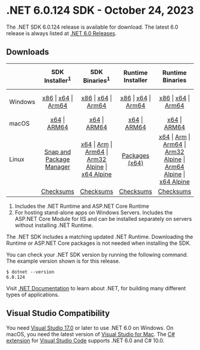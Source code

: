 # .NET 6.0.124 SDK - October 24, 2023

The .NET SDK 6.0.124 release is available for download. The latest 6.0 release is always listed at [.NET 6.0 Releases](../README.md).

## Downloads

|           | SDK Installer<sup>1</sup>                        | SDK Binaries<sup>1</sup>                 | Runtime Installer                                        | Runtime Binaries                                 | ASP.NET Core Runtime           |Windows Desktop Runtime          |
| --------- | :------------------------------------------:     | :----------------------:                 | :---------------------------:                            | :-------------------------:                      | :-----------------:            | :-----------------:            |
| Windows   | [x86][dotnet-sdk-win-x86.exe] \| [x64][dotnet-sdk-win-x64.exe] \| [Arm64][dotnet-sdk-win-arm64.exe] | [x86][dotnet-sdk-win-x86.zip] \| [x64][dotnet-sdk-win-x64.zip] \|  [Arm64][dotnet-sdk-win-arm64.zip] | [x86][dotnet-runtime-win-x86.exe] \| [x64][dotnet-runtime-win-x64.exe] \| [Arm64][dotnet-runtime-win-arm64.exe] | [x86][dotnet-runtime-win-x86.zip] \| [x64][dotnet-runtime-win-x64.zip] \| [Arm64][dotnet-runtime-win-arm64.zip] | [x86][aspnetcore-runtime-win-x86.exe] \| [x64][aspnetcore-runtime-win-x64.exe] \|<br/> [Hosting Bundle][dotnet-hosting-win.exe]<sup>2</sup> | [x86][windowsdesktop-runtime-win-x86.exe] \| [x64][windowsdesktop-runtime-win-x64.exe] \| [Arm64][windowsdesktop-runtime-win-arm64.exe] |
| macOS     | [x64][dotnet-sdk-osx-x64.pkg] \| [ARM64][dotnet-sdk-osx-arm64.pkg] | [x64][dotnet-sdk-osx-x64.tar.gz] \| [ARM64][dotnet-sdk-osx-arm64.tar.gz]  | [x64][dotnet-runtime-osx-x64.pkg] \| [ARM64][dotnet-runtime-osx-arm64.pkg] | [x64][dotnet-runtime-osx-x64.tar.gz] \| [ARM64][dotnet-runtime-osx-arm64.tar.gz]| [x64][aspnetcore-runtime-osx-x64.tar.gz] \| [ARM64][aspnetcore-runtime-osx-arm64.tar.gz] | - |<sup>1</sup>
| Linux     |  [Snap and Package Manager](../install-linux.md)  | [x64][dotnet-sdk-linux-x64.tar.gz] \| [Arm][dotnet-sdk-linux-arm.tar.gz]  \| [Arm64][dotnet-sdk-linux-arm64.tar.gz] \| [Arm32 Alpine][dotnet-sdk-linux-musl-arm.tar.gz]  \| [x64 Alpine][dotnet-sdk-linux-musl-x64.tar.gz] | [Packages (x64)][linux-packages] | [x64][dotnet-runtime-linux-x64.tar.gz] \| [Arm][dotnet-runtime-linux-arm.tar.gz] \| [Arm64][dotnet-runtime-linux-arm64.tar.gz] \| [Arm32 Alpine][dotnet-runtime-linux-musl-arm.tar.gz] \| [Arm64 Alpine][dotnet-runtime-linux-musl-arm64.tar.gz] \| [x64 Alpine][dotnet-runtime-linux-musl-x64.tar.gz]  | [x64][aspnetcore-runtime-linux-x64.tar.gz]<sup>1</sup>  \| [Arm][aspnetcore-runtime-linux-arm.tar.gz]<sup>1</sup> \| [Arm64][aspnetcore-runtime-linux-arm64.tar.gz]<sup>1</sup> \| [x64 Alpine][aspnetcore-runtime-linux-musl-x64.tar.gz] | - | <sup>1</sup> |
|  | [Checksums][checksums-sdk]                             | [Checksums][checksums-sdk]                                      | [Checksums][checksums-runtime]                             | [Checksums][checksums-runtime]  | [Checksums][checksums-runtime]  | [Checksums][checksums-runtime]

1. Includes the .NET Runtime and ASP.NET Core Runtime
2. For hosting stand-alone apps on Windows Servers. Includes the ASP.NET Core Module for IIS and can be installed separately on servers without installing .NET Runtime.

The .NET SDK includes a matching updated .NET Runtime. Downloading the Runtime or ASP.NET Core packages is not needed when installing the SDK.

You can check your .NET SDK version by running the following command. The example version shown is for this release.

```console
$ dotnet --version
6.0.124
```

Visit [.NET Documentation](https://learn.microsoft.com/dotnet/core/) to learn about .NET, for building many different types of applications.

## Visual Studio Compatibility

You need [Visual Studio 17.0](https://visualstudio.microsoft.com) or later to use .NET 6.0 on Windows. On macOS, you need the latest version of [Visual Studio for Mac](https://visualstudio.microsoft.com/vs/mac/). The [C# extension](https://code.visualstudio.com/docs/languages/dotnet) for [Visual Studio Code](https://code.visualstudio.com/) supports .NET 6.0 and C# 10.0.

[blob-runtime]: https://builds.dotnet.microsoft.com/dotnet/Runtime/
[blob-sdk]: https://builds.dotnet.microsoft.com/dotnet/Sdk/
[release-notes]: 6.0.124.md

[checksums-runtime]: https://builds.dotnet.microsoft.com/dotnet/checksums/6.0.24-sha.txt
[checksums-sdk]: https://builds.dotnet.microsoft.com/dotnet/checksums/6.0.24-sha.txt

[linux-install]: https://learn.microsoft.com/dotnet/core/install/linux

[dotnet-blog]:  https://devblogs.microsoft.com/dotnet/October-2023-updates/
[aspnet-blog]: https://devblogs.microsoft.com/dotnet/announcing-asp-net-core-in-net-6/
[maui-blog]: https://devblogs.microsoft.com/dotnet/update-on-dotnet-maui/
[linux-packages]: ../install-linux.md

[//]: # ( Runtime 6.0.24)
[dotnet-runtime-linux-arm.tar.gz]: https://download.visualstudio.microsoft.com/download/pr/68e18009-afb1-4f94-948e-e07f6d8886d1/3e440f9c63cb4733528fa052d37254e8/dotnet-runtime-6.0.24-linux-arm.tar.gz
[dotnet-runtime-linux-arm64.tar.gz]: https://download.visualstudio.microsoft.com/download/pr/8292f37d-c0b7-4371-b307-990c488ffce0/95142913864b1f8cf45d3bc432a8c193/dotnet-runtime-6.0.24-linux-arm64.tar.gz
[dotnet-runtime-linux-musl-arm.tar.gz]: https://download.visualstudio.microsoft.com/download/pr/706891e2-9c53-4b3d-8290-96bd6ae28224/c240eb2faf8a7939e0540b98a71581f3/dotnet-runtime-6.0.24-linux-musl-arm.tar.gz
[dotnet-runtime-linux-musl-arm64.tar.gz]: https://download.visualstudio.microsoft.com/download/pr/8cd016b4-abeb-48db-a7d0-0128be0b5905/ca97fddbcbfdc096b4ef1fb4ac0de43f/dotnet-runtime-6.0.24-linux-musl-arm64.tar.gz
[dotnet-runtime-linux-musl-x64.tar.gz]: https://download.visualstudio.microsoft.com/download/pr/8ae5406a-3be4-41d4-b49d-f54667c95631/2c9697240d38608e15cf715abe0e2343/dotnet-runtime-6.0.24-linux-musl-x64.tar.gz
[dotnet-runtime-linux-x64.tar.gz]: https://download.visualstudio.microsoft.com/download/pr/872b4f32-dd0d-49e5-bca3-2b27314286a7/e72d2be582895b7053912deb45a4677d/dotnet-runtime-6.0.24-linux-x64.tar.gz
[dotnet-runtime-osx-arm64.pkg]: https://download.visualstudio.microsoft.com/download/pr/4d78d106-3423-428c-b7be-79af4f938f14/4d1a4cc0a650de19be6870da2c53b66f/dotnet-runtime-6.0.24-osx-arm64.pkg
[dotnet-runtime-osx-arm64.tar.gz]: https://download.visualstudio.microsoft.com/download/pr/87743def-9e7c-4157-8ca5-d818496e41ff/97ab6a39043f45d7701f91c422a663f4/dotnet-runtime-6.0.24-osx-arm64.tar.gz
[dotnet-runtime-osx-x64.pkg]: https://download.visualstudio.microsoft.com/download/pr/48041645-2706-4bc6-bcaf-8a21b4ed3536/d1fefeadf2d4a693c70fb30d6fff98b6/dotnet-runtime-6.0.24-osx-x64.pkg
[dotnet-runtime-osx-x64.tar.gz]: https://download.visualstudio.microsoft.com/download/pr/3adf2172-7ded-4053-bc86-b5236b1a3830/80038eb1ea0019995c76660f18e9a290/dotnet-runtime-6.0.24-osx-x64.tar.gz
[dotnet-runtime-win-arm64.exe]: https://download.visualstudio.microsoft.com/download/pr/435e9aec-1096-4424-941f-0f077855139d/9d653b2b0a90150f843e77114a04ba47/dotnet-runtime-6.0.24-win-arm64.exe
[dotnet-runtime-win-arm64.zip]: https://download.visualstudio.microsoft.com/download/pr/3e813b04-b20e-42da-9641-c11d985546b5/ed674be2536cf472370c2fc1febb4ceb/dotnet-runtime-6.0.24-win-arm64.zip
[dotnet-runtime-win-x64.exe]: https://download.visualstudio.microsoft.com/download/pr/62bf9f50-dcd9-4e4c-ac02-4d355efb914d/a56b37b98cb07899cd8c44fa7d50dff3/dotnet-runtime-6.0.24-win-x64.exe
[dotnet-runtime-win-x64.zip]: https://download.visualstudio.microsoft.com/download/pr/96c98d76-1d86-4395-863b-70c59930ad0f/30ff5527a4ea14df6891c556dab657e8/dotnet-runtime-6.0.24-win-x64.zip
[dotnet-runtime-win-x86.exe]: https://download.visualstudio.microsoft.com/download/pr/c002ad47-2da2-4d0f-b32b-07c60935dbad/b505f2e042b6598b483fa314b010e889/dotnet-runtime-6.0.24-win-x86.exe
[dotnet-runtime-win-x86.zip]: https://download.visualstudio.microsoft.com/download/pr/7f9e4329-81b1-4f70-93e2-0f25b1b2839b/fb64fee3c2054e1720083dcf6c64f8f6/dotnet-runtime-6.0.24-win-x86.zip

[//]: # ( WindowsDesktop 6.0.24)
[windowsdesktop-runtime-win-arm64.exe]: https://download.visualstudio.microsoft.com/download/pr/e06f3708-2216-451a-a99a-48ce5eb8e556/daa5aca45f8fd818e9584331ca0cab82/windowsdesktop-runtime-6.0.24-win-arm64.exe
[windowsdesktop-runtime-win-arm64.zip]: https://download.visualstudio.microsoft.com/download/pr/d6050938-4e9c-4ca5-8566-61c63bd9e6fa/b0818ea2d0b0ccf87b7f88ad6b056e91/windowsdesktop-runtime-6.0.24-win-arm64.zip
[windowsdesktop-runtime-win-x64.exe]: https://download.visualstudio.microsoft.com/download/pr/dde9eb7e-8ea8-494a-9b04-5db26c7740e2/43d5050cfa63b7323749c7e56fedd3ac/windowsdesktop-runtime-6.0.24-win-x64.exe
[windowsdesktop-runtime-win-x64.zip]: https://download.visualstudio.microsoft.com/download/pr/66400a95-9a99-4744-8138-7d121b0760bb/30a49089649167cd6a040a08f18f91bd/windowsdesktop-runtime-6.0.24-win-x64.zip
[windowsdesktop-runtime-win-x86.exe]: https://download.visualstudio.microsoft.com/download/pr/e55fa3d8-9a76-498a-aaaa-7dca44c7be3a/5ec98543746ddf2df96264ab015caa0b/windowsdesktop-runtime-6.0.24-win-x86.exe
[windowsdesktop-runtime-win-x86.zip]: https://download.visualstudio.microsoft.com/download/pr/f8afc2b5-866c-4264-94b7-f779a9a8c308/d405c0919fc069da144da09e6accebe6/windowsdesktop-runtime-6.0.24-win-x86.zip

[//]: # ( ASP 6.0.24)
[aspnetcore-runtime-linux-arm.tar.gz]: https://download.visualstudio.microsoft.com/download/pr/9c00fe25-e1e0-4390-9061-77d07e95356f/09886ffeaed522c3fa8803e879ce070c/aspnetcore-runtime-6.0.24-linux-arm.tar.gz
[aspnetcore-runtime-linux-arm64.tar.gz]: https://download.visualstudio.microsoft.com/download/pr/d562ba2b-8e2c-48e5-9853-f8616a9cb4e4/f4e251ba67b718083c28017e3b0c6349/aspnetcore-runtime-6.0.24-linux-arm64.tar.gz
[aspnetcore-runtime-linux-musl-arm.tar.gz]: https://download.visualstudio.microsoft.com/download/pr/314e5429-c299-441d-9b59-eec5a119e6a0/185165c26e7dea000ab1405c79b209c3/aspnetcore-runtime-6.0.24-linux-musl-arm.tar.gz
[aspnetcore-runtime-linux-musl-arm64.tar.gz]: https://download.visualstudio.microsoft.com/download/pr/01fc7f48-9a0a-4c02-88a1-1796c4d357cf/c79005e23e25d569aa5784133ca7271d/aspnetcore-runtime-6.0.24-linux-musl-arm64.tar.gz
[aspnetcore-runtime-linux-musl-x64.tar.gz]: https://download.visualstudio.microsoft.com/download/pr/3865aa48-18a8-4c6b-8603-04ce4902624e/9bc0206d5a699c7818637ef56f5642e9/aspnetcore-runtime-6.0.24-linux-musl-x64.tar.gz
[aspnetcore-runtime-linux-x64.tar.gz]: https://download.visualstudio.microsoft.com/download/pr/8f5a65c0-9bc8-497d-9ce2-4658c461dc55/b6c01c3cd060552d987501ba6bbde09f/aspnetcore-runtime-6.0.24-linux-x64.tar.gz
[aspnetcore-runtime-osx-arm64.tar.gz]: https://download.visualstudio.microsoft.com/download/pr/516e1a2a-0256-48d9-8212-c95a6c9d93de/6abbcc369ef1d3e03e6e28f0438ee295/aspnetcore-runtime-6.0.24-osx-arm64.tar.gz
[aspnetcore-runtime-osx-x64.tar.gz]: https://download.visualstudio.microsoft.com/download/pr/cf267621-f2f5-47d8-90b4-e8a4555de21b/aa82da20c081e6359b1ffbc8261b5c73/aspnetcore-runtime-6.0.24-osx-x64.tar.gz
[aspnetcore-runtime-win-arm64.zip]: https://download.visualstudio.microsoft.com/download/pr/6f16b964-4971-4959-8a3f-75d04860d126/b1f3326dad38c5e992b020a253ccabd8/aspnetcore-runtime-6.0.24-win-arm64.zip
[aspnetcore-runtime-win-x64.exe]: https://download.visualstudio.microsoft.com/download/pr/d38606f9-0adb-4df8-a0da-d49297c76846/a8796f1fb5e54735a4c8061359e3b9ed/aspnetcore-runtime-6.0.24-win-x64.exe
[aspnetcore-runtime-win-x64.zip]: https://download.visualstudio.microsoft.com/download/pr/d1b763b4-b4b1-4091-b2a5-3e8c292b57f8/871b6186164c7a83ef6823336639f846/aspnetcore-runtime-6.0.24-win-x64.zip
[aspnetcore-runtime-win-x86.exe]: https://download.visualstudio.microsoft.com/download/pr/f59f7502-4360-41bb-9f25-5af0491d3a8c/43781f10e4a25862684b56b5f3ebde46/aspnetcore-runtime-6.0.24-win-x86.exe
[aspnetcore-runtime-win-x86.zip]: https://download.visualstudio.microsoft.com/download/pr/17e4c027-13a7-42ca-acdf-6b9fa3db730e/331681e7d8db4ccaa8770ca6a087066c/aspnetcore-runtime-6.0.24-win-x86.zip
[dotnet-hosting-win.exe]: https://download.visualstudio.microsoft.com/download/pr/2d151460-8311-4452-9a2e-dfb1447f2e9b/15c599ea357a0e4dc333d28b351f1c6c/dotnet-hosting-6.0.24-win.exe

[//]: # ( SDK 6.0.124)
[dotnet-sdk-linux-arm.tar.gz]: https://download.visualstudio.microsoft.com/download/pr/d79cf65f-4c0a-4bea-9c07-47947e7ab4a9/834851908de55699123e4bec47ade2f0/dotnet-sdk-6.0.124-linux-arm.tar.gz
[dotnet-sdk-linux-arm64.tar.gz]: https://download.visualstudio.microsoft.com/download/pr/ca65ff0e-8a3d-4f71-96c1-35c9461bfb9f/2b40cc9a6159cf5c84c724b6527db017/dotnet-sdk-6.0.124-linux-arm64.tar.gz
[dotnet-sdk-linux-musl-arm.tar.gz]: https://download.visualstudio.microsoft.com/download/pr/006b102d-ece3-45ff-ba0f-891091eac0d4/a1f732a53903e1461bb99dd547940d6f/dotnet-sdk-6.0.124-linux-musl-arm.tar.gz
[dotnet-sdk-linux-musl-arm64.tar.gz]: https://download.visualstudio.microsoft.com/download/pr/808844be-eda9-4857-a5b2-b104752935a3/33d43158b763d2c3b9b2388a3b111df6/dotnet-sdk-6.0.124-linux-musl-arm64.tar.gz
[dotnet-sdk-linux-musl-x64.tar.gz]: https://download.visualstudio.microsoft.com/download/pr/6df76206-a981-4e59-9953-adfc5640be40/670f54cbf4ed5bf3c26c82ca52e3586b/dotnet-sdk-6.0.124-linux-musl-x64.tar.gz
[dotnet-sdk-linux-x64.tar.gz]: https://download.visualstudio.microsoft.com/download/pr/70d22516-2a60-4c76-9233-6ba83a8f8ed3/bc432585db11b62867118420a48b576e/dotnet-sdk-6.0.124-linux-x64.tar.gz
[dotnet-sdk-osx-arm64.pkg]: https://download.visualstudio.microsoft.com/download/pr/8818e4df-d5dd-4a28-9ae6-4c395221d2c2/18103eab79fe5120dd3f67125a087e32/dotnet-sdk-6.0.124-osx-arm64.pkg
[dotnet-sdk-osx-arm64.tar.gz]: https://download.visualstudio.microsoft.com/download/pr/27125fbe-9229-4e08-a323-c3af43cc8190/7e426a4d9d9ab4bc2664d073fab09a47/dotnet-sdk-6.0.124-osx-arm64.tar.gz
[dotnet-sdk-osx-x64.pkg]: https://download.visualstudio.microsoft.com/download/pr/9b4ddcee-d216-4120-88e1-e689df37b167/4f590d212c217fb44e0c9c8139f8e0bb/dotnet-sdk-6.0.124-osx-x64.pkg
[dotnet-sdk-osx-x64.tar.gz]: https://download.visualstudio.microsoft.com/download/pr/d3b08e2a-82fc-4d13-a08f-31190b7deb80/e9f76d14c29d5ede6e6a97d291d746b0/dotnet-sdk-6.0.124-osx-x64.tar.gz
[dotnet-sdk-win-arm64.exe]: https://download.visualstudio.microsoft.com/download/pr/4ef0a316-cd3a-4865-840b-8c16c64d544c/a44827a766680271b209a169a375ed88/dotnet-sdk-6.0.124-win-arm64.exe
[dotnet-sdk-win-arm64.zip]: https://download.visualstudio.microsoft.com/download/pr/72c59d88-58b4-4d3b-b8b0-143e316ed741/a8a2df26d04011e996f53da65e52fa25/dotnet-sdk-6.0.124-win-arm64.zip
[dotnet-sdk-win-x64.exe]: https://download.visualstudio.microsoft.com/download/pr/db7c33ba-d03a-49c4-b887-108afa93ae8a/adfac3ada2b7fa5d27a572b4b83a1c81/dotnet-sdk-6.0.124-win-x64.exe
[dotnet-sdk-win-x64.zip]: https://download.visualstudio.microsoft.com/download/pr/93a83a00-90d1-494c-817f-4749173f7965/514921e3ae79f3ed07930dcb726d2662/dotnet-sdk-6.0.124-win-x64.zip
[dotnet-sdk-win-x86.exe]: https://download.visualstudio.microsoft.com/download/pr/e68180ca-eb13-4256-87c6-e8a322504417/03c1e06c7d977fc5575940b58defa69e/dotnet-sdk-6.0.124-win-x86.exe
[dotnet-sdk-win-x86.zip]: https://download.visualstudio.microsoft.com/download/pr/2467b737-f75e-4759-a2c8-21768f585f94/1b954918a31640e03563140e0725b38f/dotnet-sdk-6.0.124-win-x86.zip
